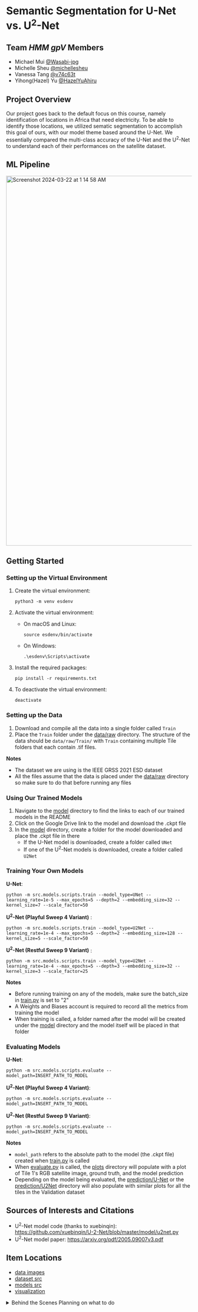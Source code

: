 # Semantic Segmentation for U-Net vs. U<sup>2</sup>-Net #

## Team *HMM gpV* Members ##
- Michael Mui [@Wasabi-jpg](https://github.com/Wasabi-jpg)
- Michelle Sheu [@michellesheu](https://github.com/michellesheu)
- Vanessa Tang [@v74c63t](https://github.com/v74c63t)
- Yihong(Hazel) Yu [@HazelYuAhiru](https://github.com/HazelYuAhiru)

## Project Overview ##
Our project goes back to the default focus on this course, namely identification of locations in Africa that need electricity. To be able to identify those locations, we utilized sematic segmentation to accomplish this goal of ours, with our model theme based around the U-Net. We essentially compared the multi-class accuracy of the U-Net and the U<sup>2</sup>-Net to understand each of their performances on the satellite dataset. 

## ML Pipeline ##
<img width="1000" alt="Screenshot 2024-03-22 at 1 14 58 AM" src="https://github.com/cs175cv-w2024/final-project-hmm-gpv/assets/78942001/d487ba77-c642-432e-a3da-2b1b78c30dc6">

## Getting Started ##
### Setting up the Virtual Environment ###
1. Create the virtual environment:
   ```
   python3 -m venv esdenv
   ```
2. Activate the virtual environment:
   * On macOS and Linux:
     ```
     source esdenv/bin/activate
     ```
   * On Windows:
     ```
     .\esdenv\Scripts\activate
     ```
3. Install the required packages:

    ```
    pip install -r requirements.txt
    ```

4. To deactivate the virtual environment: 
   ```
   deactivate
   ```

### Setting up the Data ###

1. Download and compile all the data into a single folder called `Train`
2. Place the `Train` folder under the [data/raw](/data/raw) directory. The structure of the data should be `data/raw/Train/` with `Train` containing multiple Tile folders that each contain .tif files.

**Notes**
* The dataset we are using is the IEEE GRSS 2021 ESD dataset
* All the files assume that the data is placed under the [data/raw](/data/raw) directory so make sure to do that before running any files

### Using Our Trained Models ###
1. Navigate to the [model](/model) directory to find the links to each of our trained models in the README
2. Click on the Google Drive link to the model and download the .ckpt file
3. In the [model](/model) directory, create a folder for the model downloaded and place the .ckpt file in there
   - If the U-Net model is downloaded, create a folder called `UNet`
   - If one of the U<sup>2</sup>-Net models is downloaded, create a folder called `U2Net`

### Training Your Own Models ###

**U-Net**: 
```
python -m src.models.scripts.train --model_type=UNet --learning_rate=1e-5 --max_epochs=5 --depth=2 --embedding_size=32 --kernel_size=7 --scale_factor=50
```

**U<sup>2</sup>-Net (Playful Sweep 4 Variant)** : 

```
python -m src.models.scripts.train --model_type=U2Net --learning_rate=1e-4 --max_epochs=5 --depth=2 --embedding_size=128 --kernel_size=5 --scale_factor=50
```

**U<sup>2</sup>-Net (Restful Sweep 9 Variant)** : 
```
python -m src.models.scripts.train --model_type=U2Net --learning_rate=1e-4 --max_epochs=5 --depth=3 --embedding_size=32 --kernel_size=3 --scale_factor=25
```

**Notes**
* Before running training on any of the models, make sure the batch_size in [train.py](/src/models/scripts/train.py) is set to "2"
* A Weights and Biases account is required to record all the metrics from training the model
* When training is called, a folder named after the model will be created under the [model](/model) directory and the model itself will be placed in that folder

### Evaluating Models ###

**U-Net**: 
```
python -m src.models.scripts.evaluate --model_path=INSERT_PATH_TO_MODEL
```

**U<sup>2</sup>-Net (Playful Sweep 4 Variant)**: 
```
python -m src.models.scripts.evaluate --model_path=INSERT_PATH_TO_MODEL
```

**U<sup>2</sup>-Net (Restful Sweep 9 Variant)**: 
```
python -m src.models.scripts.evaluate --model_path=INSERT_PATH_TO_MODEL
```

**Notes**
* `model_path` refers to the absolute path to the model (the .ckpt file) created when [train.py](/src/models/scripts/train.py) is called
* When [evaluate.py](/src/models/scripts/evaluate.py) is called, the [plots](/plots) directory will populate with a plot of Tile 1's RGB satellite image, ground truth, and the model prediction
* Depending on the model being evaluated, the [prediction/U-Net](/data/predictions/UNet) or the [prediction/U2Net](predictions/U2Net) directory will also populate with similar plots for all the tiles in the Validation dataset

## Sources of Interests and Citations ##

- U<sup>2</sup>-Net model code (thanks to xuebinqin): https://github.com/xuebinqin/U-2-Net/blob/master/model/u2net.py
- U<sup>2</sup>-Net model paper: https://arxiv.org/pdf/2005.09007v3.pdf

## Item Locations ##
- [data images](https://github.com/cs175cv-w2024/final-project-hmm-gpv/tree/main/model/prediction_images)
- [dataset src](https://github.com/cs175cv-w2024/final-project-hmm-gpv/tree/main/src/dataset)
- [models src](https://github.com/cs175cv-w2024/final-project-hmm-gpv/tree/main/src/models)
- [visualization](https://github.com/cs175cv-w2024/final-project-hmm-gpv/tree/main/src/visualization)


<details>
  <summary> Behind the Scenes Planning on what to do</summary>
   
## 3/6/24 Team Focus Check In ##
- Learnings from hw03
  - Adapting Dataset class and Datamodule to run train_test_split over parent images to ensure validation set subtiles can be restitched into a whole image
  - Given train_test_split train over training set using 3 models
    - Simplest model: Seg CNN
    - Med-level model: FCN Resnet (demos how to use pretrained weights and how to change architecture to suit image dimensions from our data)
    - Med++ level model: U Net, advantage being skip connections (from scratch)
    - Configure PyTorch Lightning Wrapper for model
  - Using Weights and Biases to configure hyperparameter search and see results using their website
  - Slurm (OPTIONAL), for people who don't have enough computing resources (GPUs) to train (be able to run code on openlab)
  - Run Evaluation to get images & performance metrics (validation loss, accuracy, jaccard index, etc.) and then run RESTITCH
 
### To-do for Hw04 (final project) ###
- Task: Run multi-class segmentation (same as hw03) using different model
- Things to adapt from hw03: (initial list, can change)
  - Create new model file (similar to SegCNN, FCN Resnet, etc.) to write model code
  - What model to invest in: (whatever has more tutorials / interested in) (present any results, good or bad) (Likely U^2 model, but need research on it to make sure it's different from hw03's UNET: https://paperswithcode.com/paper/u-2-net-going-deeper-with-nested-u-structure)
  - Change _init_ in pytorch lightning wrapper to be able to instantiate new model class and run training on it
  - Adapt script files to then train said new model
  - Validate said model
  - Restitch == results
  - get segmentation images
  - get performance information
  - Push comes to shove if we cannot find another model, just make frontend for hw03
 
### What we need to do ###
- ^ same ground truth, but might want to decide which satellites to use (ex: just sentinel - 2 and viirs, but have to customize in DATASET class)
  - Decide with team which satellite, which bands (need Viirs), and model

###To Do List: ###

- [ ] Check out U-Net squared (U^2)
- [ ] Build adapted version of U-Net squared
- [ ] How to include Slurm (now just need to go through the document Hazel provided)
- [ ] Find which data preprocessing functions from hw can be used for model(s) (it looks like we're just adapting hw 03 with a new model)
- [ ] Determine which satellites or whether we use the entire satellite dataset
- [ ] Determine what findings we want (what kinds of loss functions to use?, which tiles to showcase as a visual)
- [ ] How to present findings (Poster, show graphs)

## NOTHING ABOVE IS CONCRETE ##

## What we've done ##
- Hw 01, 02, 03

## What we want to do ##
- Overall, we want a plan to execute on for the final project so we have some direction (how much is hw03 worth for what we want?)
- Then, figure out the pull request
- Then, get help on hw03 (might move up in priority)
</details>
